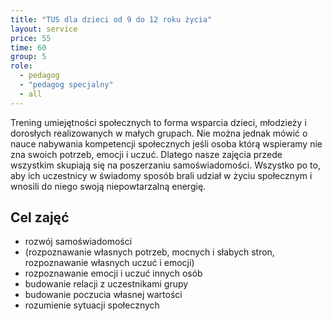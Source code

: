 ```yaml
---
title: "TUS dla dzieci od 9 do 12 roku życia"
layout: service
price: 55
time: 60
group: 5
role:
  - pedagog
  - "pedagog specjalny"
  - all
---
```


Trening umiejętności społecznych to forma wsparcia dzieci, młodzieży i dorosłych realizowanych w małych grupach. Nie można jednak mówić o nauce nabywania kompetencji społecznych jeśli osoba którą wspieramy nie zna swoich potrzeb, emocji i uczuć. Dlatego nasze zajęcia przede wszystkim skupiają się na poszerzaniu samoświadomości. Wszystko po to, aby ich uczestnicy w świadomy sposób brali udział w życiu społecznym i wnosili do niego swoją niepowtarzalną energię.

## Cel zajęć

- rozwój samoświadomości
- (rozpoznawanie własnych potrzeb, mocnych i słabych stron, rozpoznawanie własnych uczuć i emocji)
- rozpoznawanie emocji i uczuć innych osób
- budowanie relacji z uczestnikami grupy
- budowanie poczucia własnej wartości
- rozumienie sytuacji społecznych

